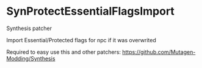 # SynProtectEssentialFlagsImport
Synthesis patcher

Import Essential/Protected flags for npc if it was overwrited

Required to easy use this and other patchers: https://github.com/Mutagen-Modding/Synthesis

